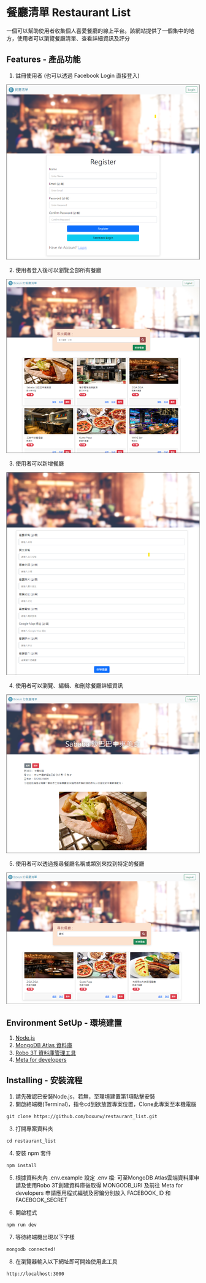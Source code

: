 # 餐廳清單 Restaurant List
一個可以幫助使用者收集個人喜愛餐廳的線上平台。該網站提供了一個集中的地方，使用者可以瀏覽餐廳清單、查看詳細資訊及評分
## Features - 產品功能
1. 註冊使用者 (也可以透過 Facebook Login 直接登入)

![image](https://github.com/boxunw/restaurant_list/blob/main/image/register.png)

2. 使用者登入後可以瀏覽全部所有餐廳

![image](https://github.com/boxunw/restaurant_list/blob/main/image/all.png)

3. 使用者可以新增餐廳

![image](https://github.com/boxunw/restaurant_list/blob/main/image/new.png)

4. 使用者可以瀏覽、編輯、和刪除餐廳詳細資訊

![image](https://github.com/boxunw/restaurant_list/blob/main/image/detail.png)

5. 使用者可以透過搜尋餐廳名稱或類別來找到特定的餐廳

![image](https://github.com/boxunw/restaurant_list/blob/main/image/after_search.png)

## Environment SetUp - 環境建置
1. [Node.js](https://nodejs.org/zh-tw)
2. [MongoDB Atlas 資料庫](https://www.mongodb.com/atlas/database)
3. [Robo 3T 資料庫管理工具](https://robomongo.org/)
4. [Meta for developers](https://developers.facebook.com/)

## Installing - 安裝流程
1. 請先確認已安裝Node.js，若無，至環境建置第1項點擊安裝
2. 開啟終端機(Terminal)，指令cd到欲放置專案位置，Clone此專案至本機電腦
```
git clone https://github.com/boxunw/restaurant_list.git
```
3. 打開專案資料夾
```
cd restaurant_list
```
4. 安裝 npm 套件
```
npm install
```
5. 根據資料夾內 .env.example 設定 .env 檔:
可至MongoDB Atlas雲端資料庫申請及使用Robo 3T創建資料庫後取得 MONGODB_URI 及前往 Meta for developers 申請應用程式編號及密鑰分別放入 FACEBOOK_ID 和 FACEBOOK_SECRET

6. 開啟程式
```
npm run dev
```
7. 等待終端機出現以下字樣
```
mongodb connected!
```
8. 在瀏覽器輸入以下網址即可開始使用此工具
```
http://localhost:3000
```
